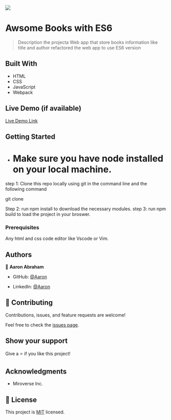 ![](https://img.shields.io/badge/Microverse-blueviolet)

# Awsome Books with ES6

> Description the projecta Web app that store books information like title and author refactored the web app to use ES6 version


## Built With

- HTML
- CSS
- JavaScript
- Webpack

## Live Demo (if available)

[Live Demo Link](https://livedemo.com)


## Getting Started
- # Make sure you have node installed on your local machine.
step 1: Clone this repo locally using git in the command line and the following command

git clone

Step 2: run npm install to download the necessary modules.
step 3: run npm build to load the project in your broswer.

### Prerequisites

Any html and css code editor like Vscode or Vim.


## Authors

👤 **Aaron Abraham**

- GitHub: [@Aaron](https://github.com/aron-helu)

- LinkedIn: [@Aaron](https://www.linkedin.com/in/aron-abraham-90a4321b0/)


## 🤝 Contributing

Contributions, issues, and feature requests are welcome!

Feel free to check the [issues page](../../issues/).



## Show your support

Give a ⭐️ if you like this project!

## Acknowledgments

- Miroverse Inc.


## 📝 License

This project is [MIT](./MIT.md) licensed.
